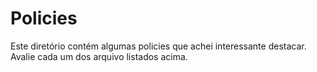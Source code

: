 # Policies

Este diretório contém algumas policies que achei interessante destacar. Avalie cada um dos arquivo listados acima.
